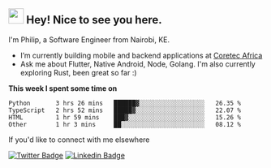 <h2><img src="https://slackmojis.com/emojis/3643-cool-doge/download" width="30"/> Hey! Nice to see you here.</h2>

<p>I'm Philip, a Software Engineer from Nairobi, KE. 

- I’m currently building mobile and backend applications at [Coretec Africa](https://coretecafrica.com/)</br>
- Ask me about Flutter, Native Android, Node, Golang. I'm also currently exploring Rust, been great so far :)</p>

**This week I spent some time on**
<!--START_SECTION:waka-->

```text
Python       3 hrs 26 mins   ██████▓░░░░░░░░░░░░░░░░░░   26.35 %
TypeScript   2 hrs 52 mins   █████▓░░░░░░░░░░░░░░░░░░░   22.07 %
HTML         1 hr 59 mins    ███▓░░░░░░░░░░░░░░░░░░░░░   15.26 %
Other        1 hr 3 mins     ██░░░░░░░░░░░░░░░░░░░░░░░   08.12 %
```

<!--END_SECTION:waka-->

If you'd like to connect with me elsewhere

[![Twitter Badge](https://img.shields.io/badge/-Twitter-1ca0f1?style=flat-square&labelColor=1ca0f1&logo=twitter&logoColor=white&link=https://twitter.com/_diogorodrigues)](https://twitter.com/kimathiphil)  [![Linkedin Badge](https://img.shields.io/badge/-LinkedIn-blue?style=flat-square&logo=Linkedin&logoColor=white&link=https://www.linkedin.com/in/philip-kimathi-2604a9114/)](https://www.linkedin.com/in/philip-kimathi-2604a9114/)
